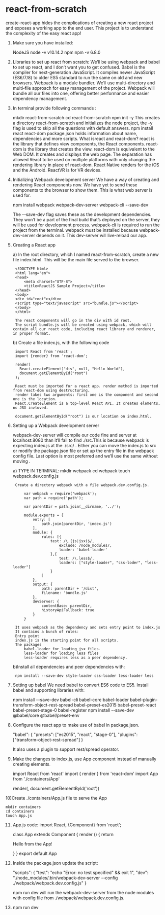 # react-from-scratch
create-react-app hides the complications of creating a new react project and exposes a working app to the end user. This project is to understand the complexity of the easy react app!


1) Make sure you have installed:

    NodeJS
	node -v 
	v10.14.2
    npm
	npm -v 
	6.8.0

2) Libraries to set up react from scratch:
	We’ll be using webpack and babel to set up react, and I don’t want you to get confused.
    	Babel is the compiler for next-generation JavaScript. It compiles newer JavaScript (ES6/7/8) to older ES5 standard to run the same on old and new browsers.
    	Webpack is a module bundler. We’ll use multi-directory and multi-file approach for easy management of the project. Webpack will bundle all our files into one, offering better performance and easier dependency management.

3) In terminal provide following commands :

	mkdir react-from-scratch
	cd react-from-scratch
	npm init -y
		This creates a directory react-from-scratch and initializes the node project, the -y flag is used to skip all the questions with default answers.
	npm install react react-dom
		package.json holds information about name, dependencies and more scripts.
		What isreact and react-dom?
			react is the library that defines view components, the React components.
			react-dom is the library that creates the view. react-dom is equivalent to the Web DOM. It creates and displays the web page.
			The separation has allowed React to be used on multiple platforms with only changing the rendering library in place of react-dom. React Native renders for the iOS and the Android. ReactVR is for VR devices.

4) Initializing Webpack development server
	We have a way of creating and rendering React components now. We have yet to send these components to the browser to show them. This is what web server is used for.

	npm install webpack webpack-dev-server webpack-cli --save-dev

	The --save-dev flag saves these as the development dependencies. They won’t be a part of the final build that’s deployed on the server, they will be used for development process. webpack-cli is required to run the project from the terminal.
	webpack must be installed because webpack-dev-server depends on it. This dev-server will live-reload our app.

5) Creating a React app

	a) In the root directory, which I named react-from-scratch, create a new file index.html. This will be the main file served to the browser.

		<!DOCTYPE html>
		<html lang="en">
		<head>
			<meta charset="UTF-8">
			<title>ReactJS Sample Project</title>
		</head>
		<body>
		<div id="root"></div>
		<script type="text/javascript" src="bundle.js"></script>
		</body>
		</html>

		The react components will go in the div with id root.
		The script bundle.js will be created using webpack, which will contain all our react code, including react library and renderer, in proper format.

	b) Create a file index.js, with the following code

		import React from 'react';
		import {render} from 'react-dom';

		render(
		  React.createElement("div", null, "Hello World"),
		  document.getElementById("root")
		);

		React must be imported for a react app. render method is imported from react-dom using destructuring.
		render takes two arguments: first one is the component and second one is the location.
		React.CreateElement is a top-level React API. It creates elements, no JSX invloved.

		document.getElementById("root") is our location on index.html.

6) Setting up a Webpack development server

	webpack-dev-server will compile our code fine and server at localhost:8080 than it’ll fail to find ./src.This is because webpack is expecting index.js at the ./src/ . Either you can move the index.js to src or modify the package.json file or set up the entry file in the webpack config file. Last option is most preferred and we’ll use the same without moving .
	
	a) TYPE IN TERMINAL:
		mkdir webpack
		cd webpack
		touch webpack.dev.config.js

		Create a directory webpack with a file webpack.dev.config.js.
		
			var webpack = require('webpack');
			var path = require('path');

			var parentDir = path.join(__dirname, '../');

			module.exports = {
				entry: [
					path.join(parentDir, 'index.js')
				],
				module: {
					rules: [{
						test: /\.(js|jsx)$/,
							exclude: /node_modules/,
							loader: 'babel-loader'
						},{
							test: /\.less$/,
							loaders: ["style-loader", "css-loder", "less-loader"]
						}
					]
				},
				output: {
					path: parentDir + '/dist',
					filename: 'bundle.js'
				},
				devServer: {
					contentBase: parentDir,
					historyApiFallback: true
				}
			}

		It uses webpack as the dependency and sets entry point to index.js
		It contains a bunch of rules:
		Entry point
		index.js is the starting point for all scripts.
		The packages
			babel-loader for loading jsx files.
			less-loader for loading less files
			less-loader requires less as a peer dependency.

		
	b)Install all dependencies and peer dependencies with:

		npm install --save-dev style-loader css-loader less-loader less
		
7) Setting up babel
	We need babel to convert ES6 code to ES5. Install babel and supporting libraries with: 

	npm install --save-dev babel-cli babel-core babel-loader babel-plugin-transform-object-rest-spread babel-preset-es2015 babel-preset-react babel-preset-stage-0 babel-register
	npm install --save-dev @babel/core @babel/preset-env

8) Configure the react app to make use of babel in package.json.

	"babel": {
	  "presets": ["es2015", "react", "stage-0"],
	  "plugins": ["transform-object-rest-spread"]
	}

	It also uses a plugin to support rest/spread operator.

9) Make the changes to index.js, use App component instead of manually creating elements.

	import React from 'react'
	import { render } from 'react-dom'
	import App from './containers/App'

	render(<App />, document.getElementById('root'))

10)Create ./containers/App.js file to serve the App

	mkdir containers 
	cd containers
	touch App.js

11) App.js code:
	import React, {Component} from 'react';

	class App extends Component {
		render () {
			return <p>Hello from the App!</p>
		}
	}
	export default App

12) Inside the package.json  update the script:

	"scripts": {
	  "test": "echo \"Error: no test specified\" && exit 1",
	  "dev": "./node_modules/.bin/webpack-dev-server --config ./webpack/webpack.dev.config.js"
	}

	npm run dev will run the webpack-dev-server from the node modules with config file from ./webpack/webpack.dev.config.js.

13) npm run dev
